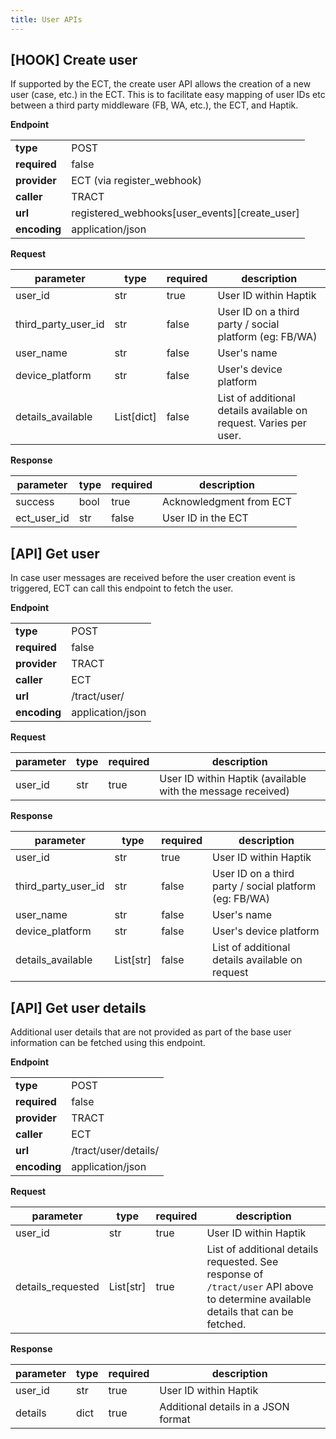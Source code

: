 ```yaml
---
title: User APIs
---
```


## [HOOK] Create user

If supported by the ECT, the create user API allows the creation of a new user (case, etc.) in the ECT. This is to facilitate easy mapping of user IDs etc between a third party middleware (FB, WA, etc.), the ECT, and Haptik.

**Endpoint**

| | |
| - | - |
| **type** | POST |
| **required** | false |
| **provider** | ECT (via register\_webhook) |
| **caller** | TRACT |
| **url** | registered\_webhooks[user\_events][create\_user] |
| **encoding** | application/json |

**Request**

| **parameter** | **type** | **required** | **description** |
| --- | --- | --- | --- |
| user\_id | str | true | User ID within Haptik |
| third\_party\_user\_id | str | false | User ID on a third party / social platform (eg: FB/WA) |
| user\_name | str | false | User&#39;s name |
| device\_platform | str | false | User&#39;s device platform |
| details\_available | List[dict] | false | List of additional details available on request. Varies per user. |

**Response**

| **parameter** | **type** | **required** | **description** |
| --- | --- | --- | --- |
| success | bool | true | Acknowledgment from ECT |
| ect\_user\_id | str | false | User ID in the ECT |


## [API] Get user

In case user messages are received before the user creation event is triggered, ECT can call this endpoint to fetch the user.

**Endpoint**

| | |
| - | - |
| **type** | POST |
| **required** | false |
| **provider** | TRACT |
| **caller** | ECT |
| **url** | /tract/user/ |
| **encoding** | application/json |

**Request**

| **parameter** | **type** | **required** | **description** |
| --- | --- | --- | --- |
| user\_id | str | true | User ID within Haptik (available with the message received) |

**Response**

| **parameter** | **type** | **required** | **description** |
| --- | --- | --- | --- |
| user\_id | str | true | User ID within Haptik |
| third\_party\_user\_id | str | false | User ID on a third party / social platform (eg: FB/WA) |
| user\_name | str | false | User&#39;s name |
| device\_platform | str | false | User&#39;s device platform |
| details\_available | List[str] | false | List of additional details available on request |


## [API] Get user details

Additional user details that are not provided as part of the base user information can be fetched using this endpoint.

**Endpoint**

| | |
| - | - |
| **type** | POST |
| **required** | false |
| **provider** | TRACT |
| **caller** | ECT |
| **url** | /tract/user/details/ |
| **encoding** | application/json |

**Request**

| **parameter** | **type** | **required** | **description** |
| --- | --- | --- | --- |
| user\_id | str | true | User ID within Haptik |
| details\_requested | List[str] | true | List of additional details requested. See response of `/tract/user` API above to determine available details that can be fetched.|

**Response**

| **parameter** | **type** | **required** | **description** |
| --- | --- | --- | --- |
| user\_id | str | true | User ID within Haptik |
| details | dict | true | Additional details in a JSON format |




